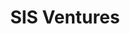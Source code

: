 ---
layout: firm_page
title: "SIS Ventures"
id: "sisventures.com"
permalink: "/sisventuressisventures.com/"
website: "https://www.sisventures.com"
offices: "Edinburgh (United Kingdom)"
investment_stages: "Seed, Series A"
portfolio_companies: "Beta Bugs, Carcinotech, Cyacombs, Dxcover, EnteroBiotix, Good-Loop, Manus Neurodynamica, Metacarpal, MiAlgae, Microplate Dx, Nami Surgical, Nebu~Flow, SOLASTA Bio, Talking Medicines, Trojan Energy"
portfolio_link: "https://www.sisventures.com/portfolio/"
investment_markets: "Impact, Immigrants, SocEnt, Social Change"
founded_year: "2018"
description: "SIS Ventures, part of the Social Investment Scotland (SIS) group, invests in mission-driven enterprises to address society's challenges. They provide mission-aligned investment and support to high-impact organizations. Their focus is on creating positive change for people and places."
linkedin: "https://www.linkedin.com/company/sis-ventures/"
twitter: "https://twitter.com/sis_ventures"
instagram: ""
team_page: "https://www.sisventures.com/meet-the-team/"
investor_type: "Impact Investor, Venture Capital, Private Equity"
crunchbase: "https://www.crunchbase.com/organization/sis-ventures"
pitchbook: ""

# SEO Optimization
meta_title: "SIS Ventures - VC Firm - projectstartups.com"
meta_description: "SIS Ventures, SIS Ventures, part of the Social Investment Scotland (SIS) group, invests in mission-driven enterprises to address society's challenges. They provide ..."
meta_keywords: "SIS Ventures, Impact, Immigrants, SocEnt, Social Change, VC firm, venture capital, startup investor, projectstartups.com"
canonical_url: "https://vc.projectstartups.com/sisventuressisventures.com/"
---